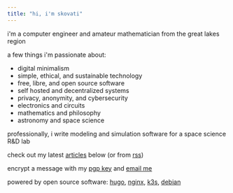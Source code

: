 ```yaml
---
title: "hi, i'm skovati"
---
```


i'm a computer engineer and amateur mathematician from the great lakes region

a few things i'm passionate about:
- digital minimalism
- simple, ethical, and sustainable technology
- free, libre, and open source software
- self hosted and decentralized systems
- privacy, anonymity, and cybersecurity
- electronics and circuits
- mathematics and philosophy
- astronomy and space science

professionally, i write modeling and simulation software for a space science R&D lab

check out my latest [articles](/articles) below (or from [rss](/articles/index.xml))

encrypt a message with my [pgp key](/pgp) and [email me](mailto:mail@skovati.dev)

powered by open source software: [hugo](https://gohugo.io/), [nginx](https://nginx.org/en/), [k3s](https://k3s.io/), [debian](https://www.debian.org/)
